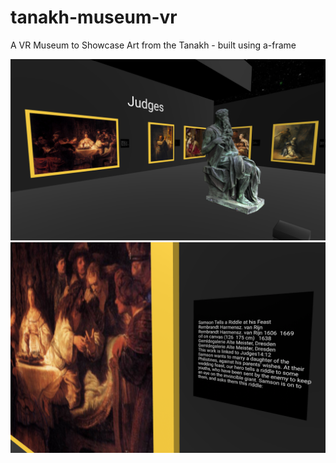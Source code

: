 # tanakh-museum-vr
A VR Museum to Showcase Art from the Tanakh - built using a-frame

![](./media/room.png)
![](./media/blurb.png)
